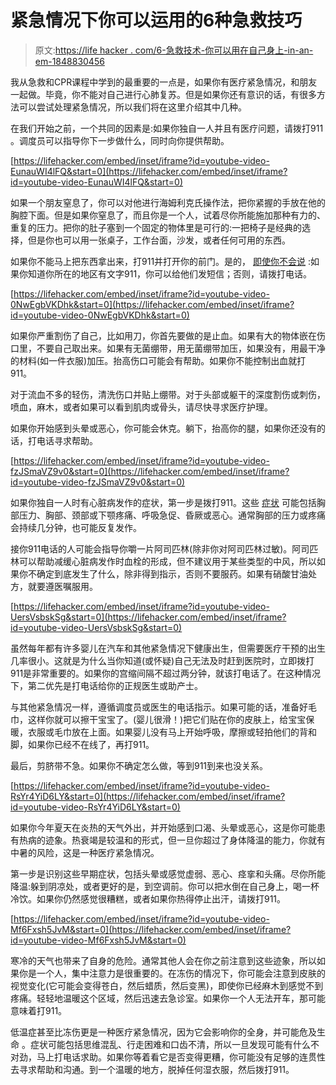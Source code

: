 # 紧急情况下你可以运用的6种急救技巧

> 原文:[https://life hacker . com/6-急救技术-你可以用在自己身上-in-an-em-1848830456](https://lifehacker.com/6-first-aid-techniques-you-can-use-on-yourself-in-an-em-1848830456)

我从急救和CPR课程中学到的最重要的一点是，如果你有医疗紧急情况，和朋友一起做。毕竟，你不能对自己进行心肺复苏。但是如果你还有意识的话，有很多方法可以尝试处理紧急情况，所以我们将在这里介绍其中几种。

在我们开始之前，一个共同的因素是:如果你独自一人并且有医疗问题，请拨打911 。调度员可以指导你下一步做什么，同时向你提供帮助。

 [https://lifehacker.com/embed/inset/iframe?id=youtube-video-EunauWI4lFQ&start=0](https://lifehacker.com/embed/inset/iframe?id=youtube-video-EunauWI4lFQ&start=0) 

如果一个朋友窒息了，你可以对他进行海姆利克氏操作法，把你紧握的手放在他的胸腔下面。但是如果你窒息了，而且你是一个人，试着尽你所能施加那种有力的、重复的压力。把你的肚子塞到一个固定的物体里是可行的:一把椅子是经典的选择，但是你也可以用一张桌子，工作台面，沙发，或者任何可用的东西。

如果你不能马上把东西拿出来，打911并打开你的前门。是的， [即使你不会说](https://www.911.gov/frequently_asked_questions.html) :如果你知道你所在的地区有文字911，你可以给他们发短信；否则，请拨打电话。

 [https://lifehacker.com/embed/inset/iframe?id=youtube-video-0NwEgbVKDhk&start=0](https://lifehacker.com/embed/inset/iframe?id=youtube-video-0NwEgbVKDhk&start=0) 

如果你严重割伤了自己，比如用刀，你首先要做的是止血。如果有大的物体嵌在伤口里，不要自己取出来。如果有无菌绷带，用无菌绷带加压，如果没有，用最干净的材料(如一件衣服)加压。抬高伤口可能会有帮助。如果你不能控制出血就打911。

对于流血不多的轻伤，清洗伤口并贴上绷带。对于头部或躯干的深度割伤或刺伤，喷血，麻木，或者如果可以看到肌肉或骨头，请尽快寻求医疗护理。

如果你开始感到头晕或恶心，你可能会休克。躺下，抬高你的腿，如果你还没有的话，打电话寻求帮助。

 [https://lifehacker.com/embed/inset/iframe?id=youtube-video-fzJSmaVZ9v0&start=0](https://lifehacker.com/embed/inset/iframe?id=youtube-video-fzJSmaVZ9v0&start=0) 

如果你独自一人时有心脏病发作的症状，第一步是拨打911。这些 [症状](https://www.cdc.gov/heartdisease/heart_attack.htm) 可能包括胸部压力、胸部、颈部或下颚疼痛、呼吸急促、昏厥或恶心。通常胸部的压力或疼痛会持续几分钟，也可能反复发作。

接你911电话的人可能会指导你嚼一片阿司匹林(除非你对阿司匹林过敏)。阿司匹林可以帮助减缓心脏病发作时血栓的形成，但不建议用于某些类型的中风，所以如果你不确定到底发生了什么，除非得到指示，否则不要服药。如果有硝酸甘油处方，就要遵医嘱服用。

 [https://lifehacker.com/embed/inset/iframe?id=youtube-video-UersVsbskSg&start=0](https://lifehacker.com/embed/inset/iframe?id=youtube-video-UersVsbskSg&start=0) 

虽然每年都有许多婴儿在汽车和其他紧急情况下健康出生，但需要医疗干预的出生几率很小。这就是为什么当你知道(或怀疑)自己无法及时赶到医院时，立即拨打911是非常重要的。如果你的宫缩间隔不超过两分钟，就该打电话了。在这种情况下，第二优先是打电话给你的正规医生或助产士。

与其他紧急情况一样，遵循调度员或医生的电话指示。如果可能的话，准备好毛巾，这样你就可以擦干宝宝了。(婴儿很滑！)把它们贴在你的皮肤上，给宝宝保暖，衣服或毛巾放在上面。如果婴儿没有马上开始呼吸，摩擦或轻拍他们的背和脚，如果你已经不在线了，再打911。

最后，剪脐带不急。如果你不确定怎么做，等到911到来也没关系。

 [https://lifehacker.com/embed/inset/iframe?id=youtube-video-RsYr4YiD6LY&start=0](https://lifehacker.com/embed/inset/iframe?id=youtube-video-RsYr4YiD6LY&start=0) 

如果你今年夏天在炎热的天气外出，并开始感到口渴、头晕或恶心，这是你可能患有热病的迹象。热衰竭是较温和的形式，但一旦你超过了身体降温的能力，你就有中暑的风险，这是一种医疗紧急情况。

第一步是识别这些早期症状，包括头晕或感觉虚弱、恶心、痉挛和头痛。尽你所能降温:躲到阴凉处，或者更好的是，到空调前。你可以把水倒在自己身上，喝一杯冷饮。如果你仍然感觉很糟糕，或者如果你热得停止出汗，请拨打911。

 [https://lifehacker.com/embed/inset/iframe?id=youtube-video-Mf6Fxsh5JvM&start=0](https://lifehacker.com/embed/inset/iframe?id=youtube-video-Mf6Fxsh5JvM&start=0) 

寒冷的天气也带来了自身的危险。通常其他人会在你之前注意到这些迹象，所以如果你是一个人，集中注意力是很重要的。在冻伤的情况下，你可能会注意到皮肤的视觉变化(它可能会变得苍白，然后蜡质，然后变黑)，即使你已经麻木到感觉不到疼痛。轻轻地温暖这个区域，然后迅速去急诊室。如果你一个人无法开车，那可能意味着打911。

低温症甚至比冻伤更是一种医疗紧急情况，因为它会影响你的全身，并可能危及生命 。症状可能包括思维混乱、行走困难和口齿不清，所以一旦发现可能有什么不对劲，马上打电话求助。如果你等着看它是否变得更糟，你可能没有足够的连贯性去寻求帮助和沟通。到一个温暖的地方，脱掉任何湿衣服，然后拨打911。